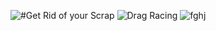 ![ #Get Rid of your Scrap](https://i.ibb.co/54B2K0p/logo-geo.jpg)
![Drag Racing](https://ibb.co/df7LDBM)
![fghj](https://ibb.co/qYFgBFF)
